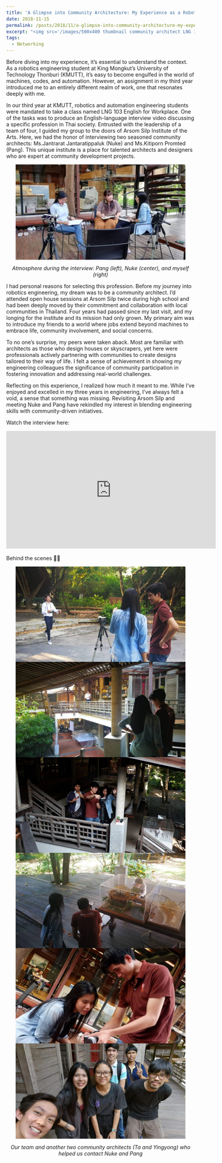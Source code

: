 ```yaml
---
title: 'A Glimpse into Community Architecture: My Experience as a Robotics Student'
date: 2018-11-15
permalink: /posts/2018/11/a-glimpse-into-community-architecture-my-experience-as-a-robotics-student/
excerpt: "<img src='/images/500x400 thumbnail community architect LNG 103.jpg' width='200' height='160' align='right' hspace='20'>Before diving into my experience, it’s essential to understand the context. As a robotics engineering student at King Mongkut’s University of Technology Thonburi (KMUTT), it’s easy to become engulfed in the world of machines, codes, and automation. However, an assignment in my third year introduced me to an entirely different realm of work, one that resonates deeply with me. ..."
tags:
  - Networking
---
```

Before diving into my experience, it’s essential to understand the context. As a robotics engineering student at King Mongkut’s University of Technology Thonburi (KMUTT), it’s easy to become engulfed in the world of machines, codes, and automation. However, an assignment in my third year introduced me to an entirely different realm of work, one that resonates deeply with me.

In our third year at KMUTT, robotics and automation engineering students were mandated to take a class named LNG 103 English for Workplace. One of the tasks was to produce an English-language interview video discussing a specific profession in Thai society. Entrusted with the leadership of a team of four, I guided my group to the doors of Arsom Silp Institute of the Arts. Here, we had the honor of interviewing two seasoned community architects: Ms.Jantrarat Jantaratippaluk (Nuke) and Ms.Kitiporn Promted (Pang). This unique institute is a place for talented architects and designers who are expert at community development projects.

<img src="/images/1920x1080 in_post - community architect LNG 103 - 01.jpg" width="90%" style="display: block; margin: auto;" />
<p style="text-align: center;"><em>Atmosphere during the interview: Pang (left), Nuke (center), and myself (right)</em></p>

I had personal reasons for selecting this profession. Before my journey into robotics engineering, my dream was to be a community architect. I’d attended open house sessions at Arsom Silp twice during high school and had been deeply moved by their commitment and collaboration with local communities in Thailand. Four years had passed since my last visit, and my longing for the institute and its mission had only grown. My primary aim was to introduce my friends to a world where jobs extend beyond machines to embrace life, community involvement, and social concerns.

To no one’s surprise, my peers were taken aback. Most are familiar with architects as those who design houses or skyscrapers, yet here were professionals actively partnering with communities to create designs tailored to their way of life. I felt a sense of achievement in showing my engineering colleagues the significance of community participation in fostering innovation and addressing real-world challenges.

Reflecting on this experience, I realized how much it meant to me. While I’ve enjoyed and excelled in my three years in engineering, I’ve always felt a void, a sense that something was missing. Revisiting Arsom Silp and meeting Nuke and Pang have rekindled my interest in blending engineering skills with community-driven initiatives.

Watch the interview here:

<iframe width="560" height="315" src="https://www.youtube.com/embed/-eb8GS5DKhw?si=HjiddFnjidiZq14K" title="YouTube video player" frameborder="0" allow="accelerometer; autoplay; clipboard-write; encrypted-media; gyroscope; picture-in-picture; web-share" allowfullscreen></iframe><br/>

Behind the scenes 📸😃

<img src="/images/1920x1080 in_post - community architect LNG 103 - 02.jpg" width="90%" style="display: block; margin: auto;" />

<img src="/images/1920x1080 in_post - community architect LNG 103 - 03.jpg" width="90%" style="display: block; margin: auto;" />

<img src="/images/1920x1080 in_post - community architect LNG 103 - 04.jpg" width="90%" style="display: block; margin: auto;" />

<img src="/images/1920x1080 in_post - community architect LNG 103 - 05.jpg" width="90%" style="display: block; margin: auto;" />

<img src="/images/1920x1080 in_post - community architect LNG 103 - 06.jpg" width="90%" style="display: block; margin: auto;" />

<img src="/images/1920x1080 in_post - community architect LNG 103 - 07.jpg" width="90%" style="display: block; margin: auto;" />
<p style="text-align: center;"><em>Our team and another two community architects (Ta and Yingyong) who helped us contact Nuke and Pang</em></p>










